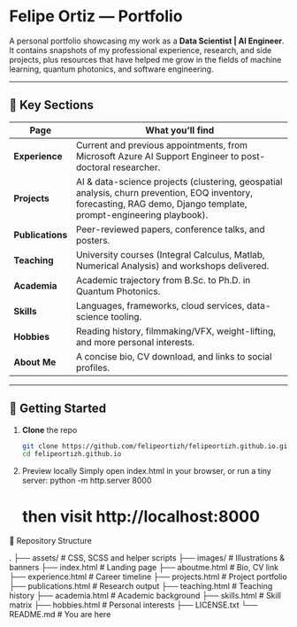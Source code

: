# Felipe Ortiz — Portfolio


A personal portfolio showcasing my work as a **Data Scientist | AI Engineer**.  
It contains snapshots of my professional experience, research, and side projects, plus resources that have helped me grow in the fields of machine learning, quantum photonics, and software engineering.

---

## 📌 Key Sections

| Page | What you’ll find |
|------|------------------|
| **Experience**      | Current and previous appointments, from Microsoft Azure AI Support Engineer to post-doctoral researcher. |
| **Projects**        | AI & data-science projects (clustering, geospatial analysis, churn prevention, EOQ inventory, forecasting, RAG demo, Django template, prompt-engineering playbook). |
| **Publications**    | Peer-reviewed papers, conference talks, and posters. |
| **Teaching**        | University courses (Integral Calculus, Matlab, Numerical Analysis) and workshops delivered. |
| **Academia**        | Academic trajectory from B.Sc. to Ph.D. in Quantum Photonics. |
| **Skills**          | Languages, frameworks, cloud services, data-science tooling. |
| **Hobbies**         | Reading history, filmmaking/VFX, weight-lifting, and more personal interests. |
| **About Me**        | A concise bio, CV download, and links to social profiles. |


---

## 🚀 Getting Started

1. **Clone** the repo  
   ```bash
   git clone https://github.com/felipeortizh/felipeortizh.github.io.git
   cd felipeortizh.github.io

2. Preview locally
   Simply open index.html in your browser, or run a tiny server:
   python -m http.server 8000 
   # then visit http://localhost:8000

📂 Repository Structure

.
├── assets/              # CSS, SCSS and helper scripts
├── images/              # Illustrations & banners
├── index.html           # Landing page
├── aboutme.html         # Bio, CV link
├── experience.html      # Career timeline
├── projects.html        # Project portfolio
├── publications.html    # Research output
├── teaching.html        # Teaching history
├── academia.html        # Academic background
├── skills.html          # Skill matrix
├── hobbies.html         # Personal interests
├── LICENSE.txt
└── README.md            # You are here
